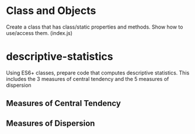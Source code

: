 # Class and Objects

Create a class that has class/static properties and methods. Show how to use/access them. (index.js)

# descriptive-statistics

Using ES6+ classes, prepare code that computes descriptive statistics. This includes the 3 measures of central tendency and the 5 measures of dispersion

## Measures of Central Tendency

## Measures of Dispersion
